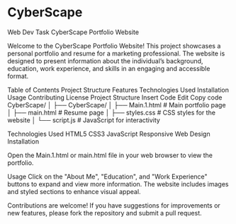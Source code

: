 # CyberScape
Web Dev Task
CyberScape Portfolio Website

Welcome to the CyberScape Portfolio Website! This project showcases a personal portfolio and resume for a marketing professional. The website is designed to present information about the individual’s background, education, work experience, and skills in an engaging and accessible format.

Table of Contents
Project Structure
Features
Technologies Used
Installation
Usage
Contributing
License
Project Structure
Insert Code
Edit
Copy code
CyberScape/
│
├── CyberScape/
│   ├── Main.1.html        # Main portfolio page
│   ├── main.html          # Resume page
│   ├── styles.css         # CSS styles for the website
│   └── script.js          # JavaScript for interactivity

Technologies Used
HTML5
CSS3
JavaScript
Responsive Web Design
Installation

    
Open the Main.1.html or main.html file in your web browser to view the portfolio.

Usage
Click on the "About Me", "Education", and "Work Experience" buttons to expand and view more information.
The website includes images and styled sections to enhance visual appeal.

Contributions are welcome! If you have suggestions for improvements or new features, please fork the repository and submit a pull request.

